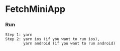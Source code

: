 # FetchMiniApp

### Run

```
Step 1: yarn
Step 2: yarn ios (if you want to run ios), 
        yarn android (if you want to run android)
```
